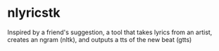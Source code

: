 # nlyricstk
Inspired by a friend's suggestion, a tool that takes lyrics from an artist, creates an ngram (nltk), and outputs a tts of the new beat (gtts)
